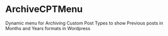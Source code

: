 # ArchiveCPTMenu
Dynamic menu for Archiving Custom Post Types to show Previous posts in Months and Years formats in Wordpress
